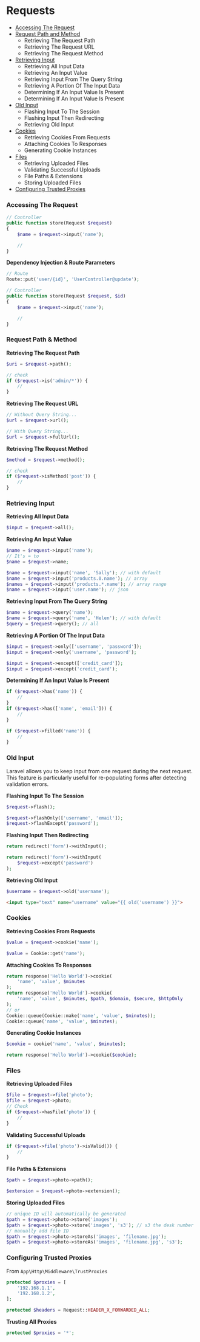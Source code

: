 # Requests

* [Accessing The Request](#accessing-the-request)
* [Request Path and Method](#request-path-and-method)
    * Retrieving The Request Path
    * Retrieving The Request URL
    * Retrieving The Request Method
* [Retrieving Input](#retrieving-input)
    * Retrieving All Input Data
    * Retrieving An Input Value
    * Retrieving Input From The Query String
    * Retrieving A Portion Of The Input Data
    * Determining If An Input Value Is Present
    * Determining If An Input Value Is Present
* [Old Input](#old-input)
    * Flashing Input To The Session
    * Flashing Input Then Redirecting
    * Retrieving Old Input
* [Cookies](#cookies)
    * Retrieving Cookies From Requests
    * Attaching Cookies To Responses
    * Generating Cookie Instances
* [Files](#files)
    * Retrieving Uploaded Files
    * Validating Successful Uploads
    * File Paths & Extensions
    * Storing Uploaded Files
* [Configuring Trusted Proxies](#configuring-trusted-proxies)

### Accessing The Request
```php
// Controller
public function store(Request $request)
{
    $name = $request->input('name');

    //
}
```
**Dependency Injection & Route Parameters**
```php
// Route
Route::put('user/{id}', 'UserController@update');

// Controller
public function store(Request $request, $id)
{
    $name = $request->input('name');

    //
}
```

### Request Path & Method
**Retrieving The Request Path**
```php
$uri = $request->path();

// check
if ($request->is('admin/*')) {
    //
}
```
**Retrieving The Request URL**
```php
// Without Query String...
$url = $request->url();

// With Query String...
$url = $request->fullUrl();
```
**Retrieving The Request Method**
```php
$method = $request->method();

// check
if ($request->isMethod('post')) {
    //
}
```

### Retrieving Input
**Retrieving All Input Data**
```php
$input = $request->all();
```
**Retrieving An Input Value**
```php
$name = $request->input('name');
// It's = to
$name = $request->name;

$name = $request->input('name', 'Sally'); // with default
$name = $request->input('products.0.name'); // array
$names = $request->input('products.*.name'); // array range
$name = $request->input('user.name'); // json
```
**Retrieving Input From The Query String**
```php
$name = $request->query('name');
$name = $request->query('name', 'Helen'); // with default
$query = $request->query(); // all
```
**Retrieving A Portion Of The Input Data**
```php
$input = $request->only(['username', 'password']);
$input = $request->only('username', 'password');

$input = $request->except(['credit_card']);
$input = $request->except('credit_card');
```
**Determining If An Input Value Is Present**
```php
if ($request->has('name')) {
    //
}
if ($request->has(['name', 'email'])) {
    //
}

if ($request->filled('name')) {
    //
}
```

### Old Input
Laravel allows you to keep input from one request during the next request. This feature is particularly useful for re-populating forms after detecting validation errors.

**Flashing Input To The Session**
```php
$request->flash();

$request->flashOnly(['username', 'email']);
$request->flashExcept('password');
```
**Flashing Input Then Redirecting**
```php
return redirect('form')->withInput();

return redirect('form')->withInput(
    $request->except('password')
);
```
**Retrieving Old Input**
```php
$username = $request->old('username');
```
```html
<input type="text" name="username" value="{{ old('username') }}">
```

### Cookies
**Retrieving Cookies From Requests**
```php
$value = $request->cookie('name');

$value = Cookie::get('name');
```
**Attaching Cookies To Responses**
```php
return response('Hello World')->cookie(
    'name', 'value', $minutes
);
return response('Hello World')->cookie(
    'name', 'value', $minutes, $path, $domain, $secure, $httpOnly
);
// or
Cookie::queue(Cookie::make('name', 'value', $minutes));
Cookie::queue('name', 'value', $minutes);
```
**Generating Cookie Instances**
```php
$cookie = cookie('name', 'value', $minutes);

return response('Hello World')->cookie($cookie);
```

### Files
**Retrieving Uploaded Files**
```php
$file = $request->file('photo');
$file = $request->photo;
// Check
if ($request->hasFile('photo')) {
    //
}
```
**Validating Successful Uploads**
```php
if ($request->file('photo')->isValid()) {
    //
}
```
**File Paths & Extensions**
```php
$path = $request->photo->path();

$extension = $request->photo->extension();
```
**Storing Uploaded Files**
```php
// unique ID will automatically be generated
$path = $request->photo->store('images');
$path = $request->photo->store('images', 's3'); // s3 the desk number
// manually add file ID
$path = $request->photo->storeAs('images', 'filename.jpg');
$path = $request->photo->storeAs('images', 'filename.jpg', 's3');
```

### Configuring Trusted Proxies
From <code>App\Http\Middleware\TrustProxies</code>
```php
protected $proxies = [
    '192.168.1.1',
    '192.168.1.2',
];

protected $headers = Request::HEADER_X_FORWARDED_ALL;
```
**Trusting All Proxies**
```php
protected $proxies = '*';
```
